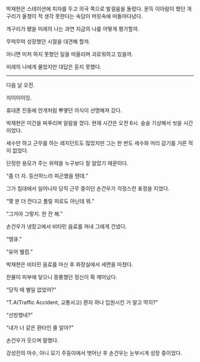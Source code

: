 박재현은 스테이션에 피자를 두고 의국 쪽으로 발걸음을 돌렸다. 문득 이아람이 했던 개구리가 올챙이 적 생각 못한다는 속담이 머릿속에 떠돌아다녔다.

개구리가 됐을 미래의 나는 과연 지금의 나를 어떻게 평가할까.

무럭무럭 성장했던 시절을 대견해 할까.

아니면 미처 하지 못했던 일을 떠올리며 괴로워하고 있을까.

미래의 나에게 물었지만 대답은 듣지 못했다.

* * *

다음 날 오전.

지이이이잉.

휴대폰 진동에 안개처럼 뿌옇던 의식이 선명해져 갔다.

박재현은 미간을 찌푸리며 알람을 껐다. 현재 시간은 오전 6시. 슬슬 기상해서 씻을 시간이었다.

세수만 하고 근무를 하는 레지던트도 많았지만 그는 한 번도 세수와 머리 감기를 거른 적이 없었다.

단정한 용모가 주는 위력을 누구보다 잘 알았기 때문이다.

“좀 더 자. 등산하느라 피곤했을 텐데.”

그가 침대에서 일어나자 당직 근무 중이던 손건우가 걱정스런 표정을 지었다.

“몇 분 더 잔다고 풀릴 피로도 아닌데 뭐.”

“그거야 그렇지. 한 잔 해.”

손건우가 냉장고에서 비타민 음료를 꺼내 그에게 건넸다.

“땡큐.”

“유어 웰컴.”

박재현은 비타민 음료를 마신 후 화장실에서 세면을 마쳤다.

찬물이 피부에 닿으니 몽롱했던 정신이 확 깨어났다.

“당직 때 별일 없었어?”

“T.A(Traffic Accident, 교통사고) 환자 하나 입원시킨 거 말고 딱히?”

“선방했네?”

“내가 너 같은 환타인 줄 알아?”

손건우가 웃으며 말했다.

강성진의 마수, 아니 모기 주둥이에서 벗어난 후 손건우는 눈부시게 성장 중이었다.